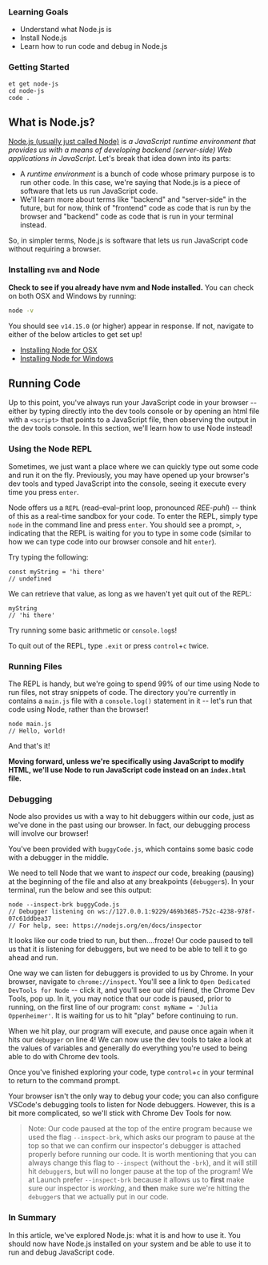 ### Learning Goals

- Understand what Node.js is
- Install Node.js
- Learn how to run code and debug in Node.js

### Getting Started

```no-highlight
et get node-js
cd node-js
code .
```

## What is Node.js?

[Node.js (usually just called Node)][node-js] is _a JavaScript runtime environment that provides us with a means of developing backend (server-side) Web applications in JavaScript_. Let's break that idea down into its parts:

- A _runtime environment_ is a bunch of code whose primary purpose is to run other code. In this case, we're saying that Node.js is a piece of software that lets us run JavaScript code.
- We'll learn more about terms like "backend" and "server-side" in the future, but for now, think of "frontend" code as code that is run by the browser and "backend" code as code that is run in your terminal instead.

So, in simpler terms, Node.js is software that lets us run JavaScript code without requiring a browser.

### Installing `nvm` and Node

**Check to see if you already have nvm and Node installed.** You can check on both OSX and Windows by running:

```sh
node -v
```

You should see `v14.15.0` (or higher) appear in response. If not, navigate to either of the below articles to get set up!
- [Installing Node for OSX](https://learn.launchacademy.com/lessons/installing-node-osx)
- [Installing Node for Windows](https://learn.launchacademy.com/lessons/installing-node-windows)

## Running Code

Up to this point, you've always run your JavaScript code in your browser -- either by typing directly into the dev tools console or by opening an html file with a `<script>` that points to a JavaScript file, then observing the output in the dev tools console. In this section, we'll learn how to use Node instead!

### Using the Node REPL

Sometimes, we just want a place where we can quickly type out some code and run it on the fly. Previously, you may have opened up your browser's dev tools and typed JavaScript into the console, seeing it execute every time you press `enter`.

Node offers us a `REPL` (read–eval–print loop, pronounced _REE-puhl_) -- think of this as a real-time sandbox for your code. To enter the REPL, simply type `node` in the command line and press `enter`. You should see a prompt, `>`, indicating that the REPL is waiting for you to type in some code (similar to how we can type code into our browser console and hit `enter`).

Try typing the following:

```no-highlight
const myString = 'hi there'
// undefined
```

We can retrieve that value, as long as we haven't yet quit out of the REPL:

```no-highlight
myString
// 'hi there'
```

Try running some basic arithmetic or `console.log`s!

To quit out of the REPL, type `.exit` or press `control`+`c` twice.

### Running Files

The REPL is handy, but we're going to spend 99% of our time using Node to run files, not stray snippets of code. The directory you're currently in contains a `main.js` file with a `console.log()` statement in it -- let's run that code using Node, rather than the browser!

```no-highlight
node main.js
// Hello, world!
```

And that's it!

**Moving forward, unless we're specifically using JavaScript to modify HTML, we'll use Node to run JavaScript code instead on an `index.html` file.**

### Debugging

Node also provides us with a way to hit debuggers within our code, just as we've done in the past using our browser. In fact, our debugging process will involve our browser!

You've been provided with `buggyCode.js`, which contains some basic code with a debugger in the middle.

We need to tell Node that we want to _inspect_ our code, breaking (pausing) at the beginning of the file and also at any breakpoints (`debugger`s). In your terminal, run the below and see this output:

```no-highlight
node --inspect-brk buggyCode.js
// Debugger listening on ws://127.0.0.1:9229/469b3685-752c-4238-978f-07c61ddbea37
// For help, see: https://nodejs.org/en/docs/inspector
```

It looks like our code tried to run, but then....froze! Our code paused to tell us that it is listening for debuggers, but we need to be able to tell it to go ahead and run.

One way we can listen for debuggers is provided to us by Chrome. In your browser, navigate to `chrome://inspect`. You'll see a link to `Open Dedicated DevTools for Node` -- click it, and you'll see our old friend, the Chrome Dev Tools, pop up. In it, you may notice that our code is paused, prior to running, on the first line of our program: `const myName = 'Julia Oppenheimer'`. It is waiting for us to hit "play" before continuing to run.

When we hit play, our program will execute, and pause once again when it hits our `debugger` on line 4! We can now use the dev tools to take a look at the values of variables and generally do everything you're used to being able to do with Chrome dev tools.

Once you've finished exploring your code, type `control`+`c` in your terminal to return to the command prompt.

Your browser isn't the only way to debug your code; you can also configure VSCode's debugging tools to listen for Node debuggers. However, this is a bit more complicated, so we'll stick with Chrome Dev Tools for now.

> Note: Our code paused at the top of the entire program because we used the flag `--inspect-brk`, which asks our program to pause at the top so that we can confirm our inspector's debugger is attached properly before running our code. It is worth mentioning that you can always change this flag to `--inspect` (without the `-brk`), and it will still hit `debugger`s, but will no longer pause at the top of the program! We at Launch prefer `--inspect-brk` because it allows us to **first** make sure our inspector is _working_, and **then** make sure we're hitting the `debugger`s that we actually put in our code.

### In Summary

In this article, we've explored Node.js: what it is and how to use it. You should now have Node.js installed on your system and be able to use it to run and debug JavaScript code.

[node-js]: https://nodejs.org/en/
